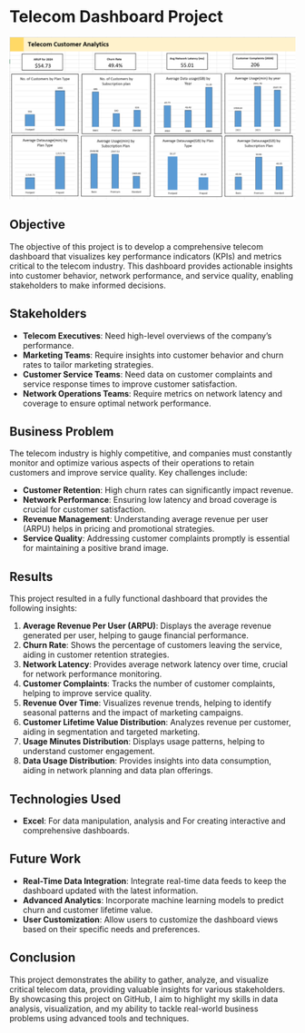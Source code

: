 # Telecom Dashboard Project
![Retail Dashboard](tele.png)
## Objective

The objective of this project is to develop a comprehensive telecom dashboard that visualizes key performance indicators (KPIs) and metrics critical to the telecom industry. This dashboard provides actionable insights into customer behavior, network performance, and service quality, enabling stakeholders to make informed decisions.

## Stakeholders

- **Telecom Executives**: Need high-level overviews of the company’s performance.
- **Marketing Teams**: Require insights into customer behavior and churn rates to tailor marketing strategies.
- **Customer Service Teams**: Need data on customer complaints and service response times to improve customer satisfaction.
- **Network Operations Teams**: Require metrics on network latency and coverage to ensure optimal network performance.

## Business Problem

The telecom industry is highly competitive, and companies must constantly monitor and optimize various aspects of their operations to retain customers and improve service quality. Key challenges include:

- **Customer Retention**: High churn rates can significantly impact revenue.
- **Network Performance**: Ensuring low latency and broad coverage is crucial for customer satisfaction.
- **Revenue Management**: Understanding average revenue per user (ARPU) helps in pricing and promotional strategies.
- **Service Quality**: Addressing customer complaints promptly is essential for maintaining a positive brand image.

## Results

This project resulted in a fully functional dashboard that provides the following insights:

1. **Average Revenue Per User (ARPU)**: Displays the average revenue generated per user, helping to gauge financial performance.
2. **Churn Rate**: Shows the percentage of customers leaving the service, aiding in customer retention strategies.
3. **Network Latency**: Provides average network latency over time, crucial for network performance monitoring.
4. **Customer Complaints**: Tracks the number of customer complaints, helping to improve service quality.
5. **Revenue Over Time**: Visualizes revenue trends, helping to identify seasonal patterns and the impact of marketing campaigns.
6. **Customer Lifetime Value Distribution**: Analyzes revenue per customer, aiding in segmentation and targeted marketing.
7. **Usage Minutes Distribution**: Displays usage patterns, helping to understand customer engagement.
8. **Data Usage Distribution**: Provides insights into data consumption, aiding in network planning and data plan offerings.

## Technologies Used

- **Excel**: For data manipulation, analysis and For creating interactive and comprehensive dashboards.


## Future Work

- **Real-Time Data Integration**: Integrate real-time data feeds to keep the dashboard updated with the latest information.
- **Advanced Analytics**: Incorporate machine learning models to predict churn and customer lifetime value.
- **User Customization**: Allow users to customize the dashboard views based on their specific needs and preferences.

## Conclusion

This project demonstrates the ability to gather, analyze, and visualize critical telecom data, providing valuable insights for various stakeholders. By showcasing this project on GitHub, I aim to highlight my skills in data analysis, visualization, and my ability to tackle real-world business problems using advanced tools and techniques.


